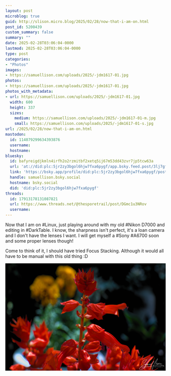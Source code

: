 ```yaml
---
layout: post
microblog: true
guid: http://slison.micro.blog/2025/02/28/now-that-i-am-on.html
post_id: 5200439
custom_summary: false
summary: ""
date: 2025-02-28T03:06:04-0000
lastmod: 2025-02-28T03:06:04-0000
type: post
categories:
- "Photos"
images:
- https://samuellison.com/uploads/2025/-jdm1617-01.jpg
photos:
- https://samuellison.com/uploads/2025/-jdm1617-01.jpg
photos_with_metadata:
- url: https://samuellison.com/uploads/2025/-jdm1617-01.jpg
  width: 600
  height: 337
  sizes:
    medium: https://samuellison.com/uploads/2025/-jdm1617-01-m.jpg
    small: https://samuellison.com/uploads/2025/-jdm1617-01-s.jpg
url: /2025/02/28/now-that-i-am-on.html
mastodon:
  id: 114079299634393876
  username: 
  hostname: 
bluesky:
  id: bafyreigdjkmln4irfh2o2rzmitbf2xetq5ij67m53dd43zvr7jp5tcw63a
  url: 'at://did:plc:5jr2zy3bgol6hjw7fxa6pygf/app.bsky.feed.post/3lj7gff6t4n2f'
  link: 'https://bsky.app/profile/did:plc:5jr2zy3bgol6hjw7fxa6pygf/post/3lj7gff6t4n2f'
  handle: samuellison.bsky.social
  hostname: bsky.social
  did: 'did:plc:5jr2zy3bgol6hjw7fxa6pygf'
threads:
  id: 17913178131087821
  url: https://www.threads.net/@thesporetrail/post/DGmc1u3NRov
  username: 
---
```

Now that I am on #Linux, just playing around with my old #Nikon D7000 and editing in #DarkTable. I know, the sharpness isn't perfect, it's a loan camera and I don't have the lenses I want. I will get myself a #Sony #A6700 soon and some proper lenses though!

Come to think of it, I should have tried Focus Stacking. Although it would all have to be manual with this old thing :D

<img src="uploads/2025/-jdm1617-01.jpg" width="600" height="337" alt="Brightly colored red flowers are in sharp focus with blurred yellow flowers in the background.">
